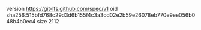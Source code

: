 version https://git-lfs.github.com/spec/v1
oid sha256:515bfd768c29d3d6b155f4c3a3cd02e2b59e26078eb770e9ee056b048b4b0ec4
size 2112
